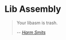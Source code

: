 # Lib Assembly
> Your libasm is trash.
> 
> -- <cite>[Harm Smits](https://github.com/harm-smits)</cite>

